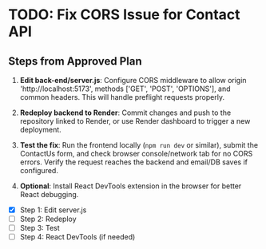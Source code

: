 # TODO: Fix CORS Issue for Contact API

## Steps from Approved Plan

1. **Edit back-end/server.js**: Configure CORS middleware to allow origin 'http://localhost:5173', methods ['GET', 'POST', 'OPTIONS'], and common headers. This will handle preflight requests properly.

2. **Redeploy backend to Render**: Commit changes and push to the repository linked to Render, or use Render dashboard to trigger a new deployment.

3. **Test the fix**: Run the frontend locally (`npm run dev` or similar), submit the ContactUs form, and check browser console/network tab for no CORS errors. Verify the request reaches the backend and email/DB saves if configured.

4. **Optional**: Install React DevTools extension in the browser for better React debugging.

- [x] Step 1: Edit server.js
- [ ] Step 2: Redeploy
- [ ] Step 3: Test
- [ ] Step 4: React DevTools (if needed)
